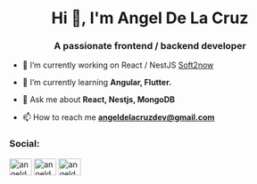 <h1 align="center">Hi 👋, I'm Angel De La Cruz</h1>
<h3 align="center">A passionate frontend / backend developer</h3>

- 🔭 I’m currently working on React / NestJS [Soft2now](https://www.soft2now.com/)

- 🌱 I’m currently learning **Angular, Flutter.**

- 💬 Ask me about **React, Nestjs, MongoDB**

- 📫 How to reach me **angeldelacruzdev@gmail.com**

<h3 align="left">Social:</h3>
<p align="left">
<a href="https://twitter.com/angeldelacruzdo" target="blank"><img align="center" src="https://raw.githubusercontent.com/rahuldkjain/github-profile-readme-generator/master/src/images/icons/Social/twitter.svg" alt="angeldelacruzdo" height="30" width="40" /></a>
<a href="https://linkedin.com/in/angeldelacruzsdo" target="blank"><img align="center" src="https://raw.githubusercontent.com/rahuldkjain/github-profile-readme-generator/master/src/images/icons/Social/linked-in-alt.svg" alt="angeldelacruzsdo" height="30" width="40" /></a>
<a href="https://instagram.com/angeldelacruz.dev" target="blank"><img align="center" src="https://raw.githubusercontent.com/rahuldkjain/github-profile-readme-generator/master/src/images/icons/Social/instagram.svg" alt="angeldelacruz.dev" height="30" width="40" /></a>
</p>

 
 
